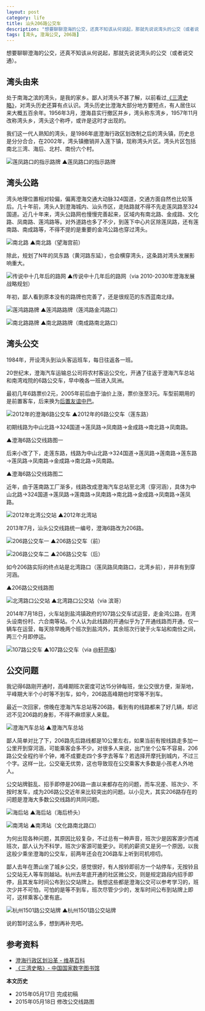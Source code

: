 ```yaml
---
layout: post
category: life
title: 汕头206路公交车
description: "想要聊聊澄海的公交，还真不知该从何说起，那就先说说湾头的公交（或者说交通）。"
tags: [湾头, 澄海公交, 206路]
---
```


想要聊聊澄海的公交，还真不知该从何说起，那就先说说湾头的公交（或者说交通）。

## 湾头由来

处于南海之滨的湾头，是我的家乡。鄙人对湾头不甚了解，以前看过[《三湾史略》](http://book.douban.com/subject/2329901/)，对湾头历史还算有点认识。湾头历史比澄海大部分地方要短点，有人居住以来大概五百余年。1956年3月，澄海县实行撤区并乡，湾头称东湾乡，1957年11月改称湾头乡，湾头这个称呼，或许是这时才出现的。

我们这一代人熟知的湾头，是1986年底澄海行政区划改制之后的湾头镇，历史总是分分合合，在2002年，湾头镇撤销并入莲下镇，现称湾头片区。湾头片区包括南北三湾、海后、北村、南份六个村。

![莲凤路口的指示路牌]({{site.IMG_PATH}}/number-206-bus-01.jpg_640)
▲莲凤路口的指示路牌

## 湾头公路

湾头地理位置相对较偏，偏离澄海交通大动脉324国道，交通方面自然也比较落后。几十年前，湾头人到澄海城内、汕头市区，走陆路就不得不先走莲凤路至324国道。近几十年来，湾头公路网也慢慢完善起来，区域内有南北路、金成路、文化路、凤南路、莲鸿路等。对外道路也多了不少，到莲下中心片区除莲凤路，还有莲南路、南成路等，不得不提的是重要的金鸿公路也穿过湾头。

![南北路]({{site.IMG_PATH}}/number-206-bus-02.jpg_640)
▲南北路（望海宫前）

除此，规划了N年的凤东路（黄河路东延），也会横穿湾头，这条路对湾头发展影响重大。

![传说中十几年后的路网]({{site.IMG_PATH}}/number-206-bus-03.jpg?imageView2/1/w/640/h/427/q/90)
▲传说中十几年后的路网（via 2010-2030年澄海发展战略规划）

年初，鄙人看到原本没有的路牌也完善了，还是很规范的东西蓝南北绿。

![莲鸿路路牌]({{site.IMG_PATH}}/number-206-bus-04.jpg_640)
▲莲鸿路路牌（莲鸿路金鸿路口）

![南北路路牌]({{site.IMG_PATH}}/number-206-bus-05.jpg_640)
▲南北路路牌（南成路南北路口）

## 湾头公交

1984年，开设湾头到汕头客运班车，每日往返各一班。

20世纪末，澄海汽车运输总公司将农村客运公交化，开通了往返于澄海汽车总站和南湾戏院的6路公交车，早中晚各一班进入凤洲。

最初几年6路票价2元，2005年前后由于油价上涨，票价涨至3元。车型前期用的是前置客车，后来换为[后置友谊中巴](http://www.youyiautomobile.com/goods.php?id=82)。

![2012年的澄海6路公交车]({{site.IMG_PATH}}/number-206-bus-07.jpg_640)
▲2012年的6路公交车（莲东路）

初期线路为中山北路→324国道→莲凤路→凤南路→金成路→南北路→凤南路。

 <div id="map1"></div>
▲澄海6路公交线路图一

后来小改了下，走莲东路，线路为中山北路→324国道→莲凤路→莲南路→莲东路→莲凤路→凤南路→金成路→南北路→凤南路。

 <div id="map2"></div>
▲澄海6路公交线路图二

近年，由于莲南路工厂渐多，线路改成澄海汽车总站至北湾（穿河涵），具体为中山北路→324国道→莲凤路→莲南路→凤南路→南北路→金成路→凤南路→莲凤路。

![2012年北湾公交站]({{site.IMG_PATH}}/number-206-bus-08.jpg_640)
▲2012年北湾站

2013年7月，汕头公交线路统一编号，澄海6路改为206路。

![206路公交车一]({{site.IMG_PATH}}/number-206-bus-09.jpg_640)
▲206路公交车（前）

![206路公交车二]({{site.IMG_PATH}}/number-206-bus-10.jpg_640)
▲206路公交车（后）

如今206路实际的终点站是北湾路口（莲凤路凤南路口，北湾乡前），并非有到穿河涵。

 <div id="map3"></div>
▲206路公交线路图

![北湾路口公交站]({{site.IMG_PATH}}/number-206-bus-12.jpg?imageView2/1/w/640/h/427/q/90)
▲北湾路口公交站（via 滨哥）

2014年7月18日，火车站到盐鸿镇政府的107路公交车试运营，走金鸿公路，在湾头设南份村、六合南等站。个人认为此线路的开通似乎为了开通线路而开通，仅一辆车在运营，每天除早晚两个班次到盐鸿外，其余班次行驶于火车站和南份之间，两三个月即停运。

![107路公交车]({{site.IMG_PATH}}/number-206-bus-11.jpg?imageView2/1/w/640/h/427/q/90)
▲107路公交车（via [@轩亮咯](http://weibo.com/xarng)）

## 公交问题

我记得6路刚开通时，高峰期班次密度可达15分钟每班，坐公交很方便，渐渐地，平峰期大半个小时等不到车，如今，206路高峰期也时常等不到车。

最近一次回家，傍晚在澄海汽车总站等206路，看到有的线路都来了好几辆，却迟迟不见206路的身影，不得不麻烦家人来载。

![澄海汽车总站]({{site.IMG_PATH}}/number-206-bus-13.jpg_640)
▲澄海汽车总站

鄙人简单对比了下，206路先后路线都是10公里左右，如果当前有按线路走多加一公里开到穿河涵，可能乘客会多不少。对很多人来说，出门坐个公车不容易，206路公交全程约半个钟，难不成要走四个多字去等车？若选择开摩托到城内，不过三个字。这样一比，公交毫无优势，这也导致现在公交乘客大多数是小孩老人外地人。

公交站牌脏乱、招手即停是206路一直以来都存在的问题，而车况差、班次少、不按时发车，成为206路公交近年来比较突出的问题。以小见大，其实206路存在的问题是澄海大多数公交线路的共同问题。

![海后站]({{site.IMG_PATH}}/number-206-bus-14.jpg_640)
▲海后站（海后桥头）

![南湾站]({{site.IMG_PATH}}/number-206-bus-15.jpg_640)
▲南湾站（文化路南北路口）

为何出现各种问题，其原因比较复杂，不过总有一种声音，班次少是因客源少而减班次，鄙人认为不科学，班次少客源可能更少。司机的薪资又是另一个原因，以我这般少乘坐澄海的公交车，前两年还会在206路车上听到司机唠叨。

鄙人去年在萧山坐了城乡公交，感觉很好，有人按铃即前方一个站停车，无按铃且公交站无人等车则越站。杭州去年底开通的社区微公交，则是规定路段内招手即停，且其发车时间公布到公交站牌上。我想这些都是澄海公交可以参考学习的，班次少并不可怕，可怕的是等不到车，班次尽管少少的，发车时间公布到站牌上即可，这样乘客心里有底。

![杭州1501路公交站牌]({{site.IMG_PATH}}/number-206-bus-16.jpg_640)
▲杭州1501路公交站牌

说的暂时这么多，想到再补充吧。

## 参考资料

* [澄海行政区划沿革 - 维基百科](http://zh.wikipedia.org/wiki/%E6%BE%84%E6%B5%B7%E8%A1%8C%E6%94%BF%E5%8C%BA%E5%88%92%E6%B2%BF%E9%9D%A9)
* [《三湾史略》- 中国国家数字图书馆](http://mylib.nlc.gov.cn/web/guest/search/zhongwentushu/medaDataDisplay?metaData.lId=1310322)

**本文历史**

* 2015年05月17日 完成初稿
* 2015年05月18日 修改公交线路图

<style>
#map1,#map2,#map3 {width:100%;}
.BMap_cpyCtrl,.anchorBL{display:none;}
</style>
<script type="text/javascript" src="http://api.map.baidu.com/api?v=2.0&amp;ak=FCcc6261f101cd4ccefee22113a609de"></script>
<script>
    var mwidth = $("#map1").width();
    $("#map1,#map2,#map3").height(mwidth*2/3);
    var map1 = new BMap.Map("map1"); 
    var map2 = new BMap.Map("map2"); 
    var map3 = new BMap.Map("map3"); 
    var marker11 = new BMap.Marker(new BMap.Point(116.77855,23.47717));  //澄海汽车总站
    var marker12 = new BMap.Marker(new BMap.Point(116.81654,23.47337));  //南湾戏院
    var marker21 = new BMap.Marker(new BMap.Point(116.77855,23.47717));  //澄海汽车总站
    var marker22 = new BMap.Marker(new BMap.Point(116.81654,23.47337));  //南湾戏院
    var marker31 = new BMap.Marker(new BMap.Point(116.77855,23.47717));  //澄海汽车总站
    var marker32 = new BMap.Marker(new BMap.Point(116.82681,23.48814));  //北湾路口
    var marker33 = new BMap.Marker(new BMap.Point(116.81817,23.49187));  //北湾
    var label11 = new BMap.Label("澄海汽车总站",{offset:new BMap.Size(20,-10)});
    var label12 = new BMap.Label("南湾戏院",{offset:new BMap.Size(20,-10)});
    var label21 = new BMap.Label("澄海汽车总站",{offset:new BMap.Size(20,-10)});
    var label22 = new BMap.Label("南湾戏院",{offset:new BMap.Size(20,-10)});
    var label31 = new BMap.Label("澄海汽车总站",{offset:new BMap.Size(20,-10)});
    var label32 = new BMap.Label("北湾路口",{offset:new BMap.Size(20,-10)});
    var label33 = new BMap.Label("北湾",{offset:new BMap.Size(20,-10)});
    var points1 = [
        new BMap.Point(116.77855,23.47717),
        new BMap.Point(116.77750,23.48675),
        new BMap.Point(116.78518,23.49478),
        new BMap.Point(116.78616,23.49675),
        new BMap.Point(116.78681,23.49893),
        new BMap.Point(116.78863,23.49760),
        new BMap.Point(116.79179,23.49424),
        new BMap.Point(116.79316,23.49434),
        new BMap.Point(116.79866,23.50079),
        new BMap.Point(116.82478,23.48887),
        new BMap.Point(116.82686,23.48830),
        new BMap.Point(116.82398,23.48115),
        new BMap.Point(116.81976,23.48275),
        new BMap.Point(116.81837,23.47852),
        new BMap.Point(116.81877,23.47687),
        new BMap.Point(116.82029,23.47581),
        new BMap.Point(116.81925,23.47424),
        new BMap.Point(116.81823,23.47370),
        new BMap.Point(116.81654,23.47337),
    ];
    var points2 = [
        new BMap.Point(116.77855,23.47717),
        new BMap.Point(116.77750,23.48675),
        new BMap.Point(116.78518,23.49478),
        new BMap.Point(116.78616,23.49675),
        new BMap.Point(116.78681,23.49893),
        new BMap.Point(116.78863,23.49760),
        new BMap.Point(116.79179,23.49424),
        new BMap.Point(116.79330,23.49433),
        new BMap.Point(116.79601,23.48998),
        new BMap.Point(116.80261,23.49899),
        new BMap.Point(116.82466,23.48885),
        new BMap.Point(116.82692,23.48837),
        new BMap.Point(116.82398,23.48115),
        new BMap.Point(116.81976,23.48275),
        new BMap.Point(116.81837,23.47852),
        new BMap.Point(116.81877,23.47687),
        new BMap.Point(116.82029,23.47581),
        new BMap.Point(116.81925,23.47424),
        new BMap.Point(116.81823,23.47370),
        new BMap.Point(116.81654,23.47337),
    ];
    var points3 = [
        new BMap.Point(116.77855,23.47717),
        new BMap.Point(116.77750,23.48675),
        new BMap.Point(116.78518,23.49478),
        new BMap.Point(116.78616,23.49675),
        new BMap.Point(116.78681,23.49893),
        new BMap.Point(116.78863,23.49760),
        new BMap.Point(116.79179,23.49424),
        new BMap.Point(116.79330,23.49433),
        new BMap.Point(116.79601,23.48998),
        new BMap.Point(116.80900,23.47743),
        new BMap.Point(116.81076,23.47259),
        new BMap.Point(116.81165,23.47218),
        new BMap.Point(116.81687,23.47257),
        new BMap.Point(116.81819,23.47292),
        new BMap.Point(116.81890,23.47354),
        new BMap.Point(116.82032,23.47591),
        new BMap.Point(116.81883,23.47674),
        new BMap.Point(116.81838,23.47835),
        new BMap.Point(116.81981,23.48269),
        new BMap.Point(116.82398,23.48112),
        new BMap.Point(116.82681,23.48814),
    ];
    var points4 = [
        new BMap.Point(116.82681,23.48814),
        new BMap.Point(116.82482,23.48883),
   	new BMap.Point(116.81813,23.49187),
    ];
    var polyline1 = new BMap.Polyline(points1, {strokeWeight:3}); 
    var polyline2 = new BMap.Polyline(points2, {strokeWeight:3});
    var polyline3 = new BMap.Polyline(points3, {strokeWeight:3});
    var polyline4 = new BMap.Polyline(points4, {strokeWeight:3,strokeStyle:"dashed",strokeColor:"orange"}); 
    var maps = [map1,map2,map3];
    for (var i in maps){  
        if(mwidth > 420){
            maps[i].centerAndZoom((new BMap.Point(116.80220,23.48716)), 14); 
        }else{
            maps[i].centerAndZoom((new BMap.Point(116.80220,23.48716)), 13); 
        };
        maps[i].addControl(new BMap.NavigationControl({type: BMAP_NAVIGATION_CONTROL_ZOOM}));
    }
    marker11.setLabel(label11);
    marker12.setLabel(label12);
    marker21.setLabel(label21);
    marker22.setLabel(label22);
    marker31.setLabel(label31);
    marker32.setLabel(label32);
    marker33.setLabel(label33);
    overlay1=[marker11,marker12,polyline1];
    overlay2=[marker21,marker22,polyline2];
    overlay3=[marker31,marker32,marker33,polyline3,polyline4];
    for (var x in overlay1){  
        map1.addOverlay(overlay1[x]);  
    };
    for (var x in overlay2){  
        map2.addOverlay(overlay2[x]);   
    };
    for (var x in overlay3){  
        map3.addOverlay(overlay3[x]); 
    };
</script>
